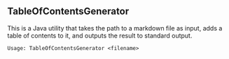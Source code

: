 ## TableOfContentsGenerator

This is a Java utility that takes the path to a markdown file as input, adds a table of contents to it, and outputs the result to standard output.

    Usage: TableOfContentsGenerator <filename>
